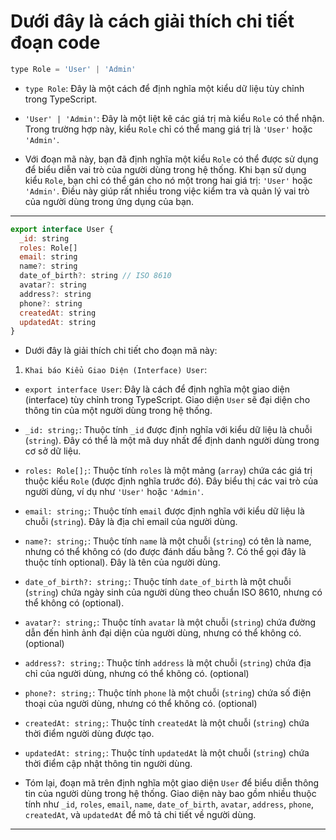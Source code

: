 # Dưới đây là cách giải thích chi tiết đoạn code

```jsx
type Role = 'User' | 'Admin'
```

- `type Role`: Đây là một cách để định nghĩa một kiểu dữ liệu tùy chỉnh trong TypeScript.

- `'User' | 'Admin'`: Đây là một liệt kê các giá trị mà kiểu `Role` có thể nhận. Trong trường hợp này, kiểu `Role` chỉ có thể mang giá trị là `'User'` hoặc `'Admin'`.

- Với đoạn mã này, bạn đã định nghĩa một kiểu `Role` có thể được sử dụng để biểu diễn vai trò của người dùng trong hệ thống. Khi bạn sử dụng kiểu `Role`, bạn chỉ có thể gán cho nó một trong hai giá trị: `'User'` hoặc `'Admin'`. Điều này giúp rất nhiều trong việc kiểm tra và quản lý vai trò của người dùng trong ứng dụng của bạn.

---

```jsx
export interface User {
  _id: string
  roles: Role[]
  email: string
  name?: string
  date_of_birth?: string // ISO 8610
  avatar?: string
  address?: string
  phone?: string
  createdAt: string
  updatedAt: string
}
```

- Dưới đây là giải thích chi tiết cho đoạn mã này:

1. `Khai báo Kiểu Giao Diện (Interface) User`:

- `export interface User`: Đây là cách để định nghĩa một giao diện (interface) tùy chỉnh trong TypeScript. Giao diện `User` sẽ đại diện cho thông tin của một người dùng trong hệ thống.

- `_id: string;`: Thuộc tính `_id` được định nghĩa với kiểu dữ liệu là chuỗi (`string`). Đây có thể là một mã duy nhất để định danh người dùng trong cơ sở dữ liệu.

- `roles: Role[];`: Thuộc tính `roles` là một mảng (`array`) chứa các giá trị thuộc kiểu `Role` (được định nghĩa trước đó). Đây biểu thị các vai trò của người dùng, ví dụ như `'User'` hoặc `'Admin'`.

- `email: string;`: Thuộc tính `email` được định nghĩa với kiểu dữ liệu là chuỗi (`string`). Đây là địa chỉ email của người dùng.

- `name?: string;`: Thuộc tính `name` là một chuỗi (`string`) có tên là name, nhưng có thể không có (do được đánh dấu bằng ?. Có thể gọi đây là thuộc tính optional). Đây là tên của người dùng.

- `date_of_birth?: string;`: Thuộc tính `date_of_birth` là một chuỗi (`string`) chứa ngày sinh của người dùng theo chuẩn ISO 8610, nhưng có thể không có (optional).

- `avatar?: string;`: Thuộc tính `avatar` là một chuỗi (`string`) chứa đường dẫn đến hình ảnh đại diện của người dùng, nhưng có thể không có. (optional)

- `address?: string;`: Thuộc tính `address` là một chuỗi (`string`) chứa địa chỉ của người dùng, nhưng có thể không có. (optional)

- `phone?: string;`: Thuộc tính `phone` là một chuỗi (`string`) chứa số điện thoại của người dùng, nhưng có thể không có. (optional)

- `createdAt: string;`: Thuộc tính `createdAt` là một chuỗi (`string`) chứa thời điểm người dùng được tạo.

- `updatedAt: string;`: Thuộc tính `updatedAt` là một chuỗi (`string`) chứa thời điểm cập nhật thông tin người dùng.

- Tóm lại, đoạn mã trên định nghĩa một giao diện `User` để biểu diễn thông tin của người dùng trong hệ thống. Giao diện này bao gồm nhiều thuộc tính như `_id`, `roles`, `email`, `name`, `date_of_birth`, `avatar`, `address`, `phone`, `createdAt`, và `updatedAt` để mô tả chi tiết về người dùng.

---
